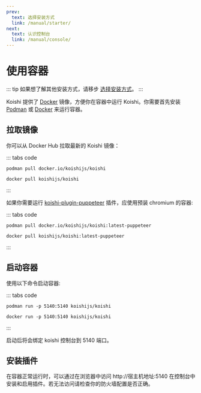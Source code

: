 ```yaml
---
prev:
  text: 选择安装方式
  link: /manual/starter/
next:
  text: 认识控制台
  link: /manual/console/
---
```


# 使用容器

::: tip
如果想了解其他安装方式，请移步 [选择安装方式](./index.md)。
:::

Koishi 提供了 [Docker](https://hub.docker.com/r/koishijs/koishi) 镜像，方便你在容器中运行 Koishi。你需要首先安装 [Podman](https://podman.io) 或 [Docker](https://www.docker.com) 来运行容器。

## 拉取镜像

你可以从 Docker Hub 拉取最新的 Koishi 镜像：

::: tabs code
```podman
podman pull docker.io/koishijs/koishi
```
```docker
docker pull koishijs/koishi
```
:::

如果你需要运行 [koishi-plugin-puppeteer](https://www.npmjs.com/package/koishi-plugin-puppeteer) 插件，应使用预装 chromium 的容器:

::: tabs code
```podman
podman pull docker.io/koishijs/koishi:latest-puppeteer
```
```docker
docker pull koishijs/koishi:latest-puppeteer
```
:::

## 启动容器

使用以下命令启动容器:

::: tabs code
```podman
podman run -p 5140:5140 koishijs/koishi
```
```docker
docker run -p 5140:5140 koishijs/koishi
```
:::

启动后将会绑定 koishi 控制台到 5140 端口。

## 安装插件

在容器正常运行时，可以通过在浏览器中访问 http://宿主机地址:5140 在控制台中安装和启用插件。若无法访问请检查你的防火墙配置是否正确。
